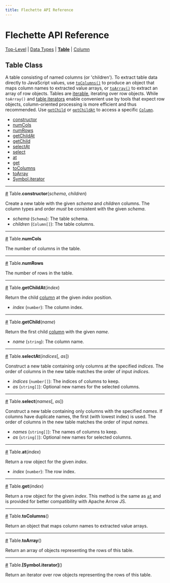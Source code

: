 ```yaml
---
title: Flechette API Reference
---
```

# Flechette API Reference

[Top-Level](/flechette/api) | [Data Types](data-types) | [**Table**](table) | [Column](column)

## Table Class

A table consisting of named columns (or 'children'). To extract table data directly to JavaScript values, use [`toColumns()`](#toColumns) to produce an object that maps column names to extracted value arrays, or [`toArray()`](#toArray) to extract an array of row objects. Tables are [iterable](#iterator), iterating over row objects. While `toArray()` and [table iterators](#iterator) enable convenient use by tools that expect row objects, column-oriented processing is more efficient and thus recommended. Use [`getChild`](#getChild) or [`getChildAt`](#getChildAt) to access a specific [`Column`](column).

* [constructor](#constructor)
* [numCols](#numCols)
* [numRows](#numRows)
* [getChildAt](#getChildAt)
* [getChild](#getChild)
* [selectAt](#selectAt)
* [select](#select)
* [at](#at)
* [get](#get)
* [toColumns](#toColumns)
* [toArray](#toArray)
* [Symbol.iterator](#iterator)

<hr/><a id="constructor" href="#constructor">#</a>
Table.<b>constructor</b>(<i>schema</i>, <i>children</i>)

Create a new table with the given *schema* and *children* columns. The column types and order *must* be consistent with the given *schema*.

* *schema* (`Schema`): The table schema.
* *children* (`Column[]`): The table columns.

<hr/><a id="numCols" href="#numCols">#</a>
Table.<b>numCols</b>

The number of columns in the table.

<hr/><a id="numRows" href="#numRows">#</a>
Table.<b>numRows</b>

The number of rows in the table.

<hr/><a id="getChildAt" href="#getChildAt">#</a>
Table.<b>getChildAt</b>(<i>index</i>)

Return the child [column](column) at the given *index* position.

* *index* (`number`): The column index.

<hr/><a id="getChild" href="#getChild">#</a>
Table.<b>getChild</b>(<i>name</i>)

Return the first child [column](column) with the given *name*.

* *name* (`string`): The column name.

<hr/><a id="selectAt" href="#selectAt">#</a>
Table.<b>selectAt</b>(<i>indices</i>[, <i>as</i>])

Construct a new table containing only columns at the specified *indices*. The order of columns in the new table matches the order of input *indices*.

* *indices* (`number[]`): The indices of columns to keep.
* *as* (`string[]`): Optional new names for the selected columns.

<hr/><a id="select" href="#select">#</a>
Table.<b>select</b>(<i>names</i>[, <i>as</i>])

Construct a new table containing only columns with the specified *names*. If columns have duplicate names, the first (with lowest index) is used. The order of columns in the new table matches the order of input *names*.

* *names* (`string[]`): The names of columns to keep.
* *as* (`string[]`): Optional new names for selected columns.

<hr/><a id="at" href="#at">#</a>
Table.<b>at</b>(<i>index</i>)

Return a row object for the given *index*.

* *index* (`number`): The row index.

<hr/><a id="get" href="#get">#</a>
Table.<b>get</b>(<i>index</i>)

Return a row object for the given *index*. This method is the same as [`at`](#at) and is provided for better compatibility with Apache Arrow JS.

<hr/><a id="toColumns" href="#toColumns">#</a>
Table.<b>toColumns</b>()

Return an object that maps column names to extracted value arrays.

<hr/><a id="toArray" href="#toArray">#</a>
Table.<b>toArray</b>()

Return an array of objects representing the rows of this table.

<hr/><a id="iterator" href="#iterator">#</a>
Table.<b>[Symbol.iterator]</b>()

Return an iterator over row objects representing the rows of this table.
